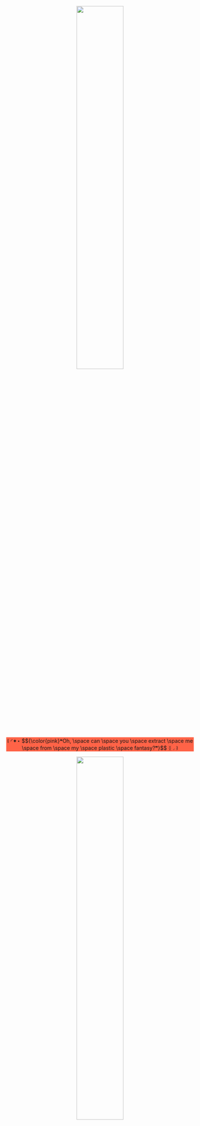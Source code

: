 <p align="center">
    <img width="50%" src="https://i.postimg.cc/zGvrLqZL/gitbanner.png" alt="">
</p>

<p style="background-color:tomato;" align="center">
꒰ ◜✦⋆ $${\color{pink}❝Oh, \space can \space you \space extract \space me \space from \space my \space plastic \space fantasy?❞}$$ ᛝ◞ ꒱
</p>

<p align="center">
<img width="50%" src="https://i.postimg.cc/LsCmL04N/i-wanna-die.gif" alt="">
</p>

<p align="center"> <img width="auto" src="https://komarev.com/ghpvc/?username=godbotherer&color=eba193&style=plastic&label=🐇ﾟ" alt=""> </p>

<p align="center">
    <img width="auto" src="https://64.media.tumblr.com/130c682fc90792d81392ff7c6222abb1/70bc3f5035196952-56/s75x75_c1/0be413d7bab1be82906275f47a1cb8cb25a827d4.gif" alt=""> $${\color{pink}interests}$$ : x-men, project moon gmes, yakuza / rgg, vocaloid, horror game & arknights<br/>
    <img width="auto" src="https://64.media.tumblr.com/5592da476a936de0eda7f4fbcb33ceb0/ab4038e9faf38e59-68/s75x75_c1/a3cd66e1969a05d5d5d7bafe10f8c8a26e1100e8.gif" alt=""> Find me at : $${\color{pink}spawn}$$ or $${\color{pink}near \space the \space docks}$$<br/>
    ⿸﹒⸝⸝﹒ Free 2 interact ! I'm just shy <img width="auto" src="https://64.media.tumblr.com/71ea1799a707063977262b46db3ebeb4/10342b6bb5a2dbf2-21/s75x75_c1/6e22c9b39687c0a882a87a0eb959c45bd9b9f828.gif" alt=""> <br/>
    ㅤ<br/>
    <img width="auto" src="https://64.media.tumblr.com/4e58d86e1d32ecc9ca823ea2a5ff24c6/dd9dd9869ca670f0-6b/s250x400/8a9e04f427934e3f33306fa82d1a9b7de47fa94b.gif" alt=""> <img width="auto" src="https://64.media.tumblr.com/fef73f6e41bd21177a19e52d98418cf9/503f63efa8a419ab-f3/s250x400/43c5cb1a22548ffcddf2fe55adf8ad080e230df0.gif" alt=""> <img width="auto" src="https://64.media.tumblr.com/ca99aa5028efeb1c5578bca0480d372d/5559d93cf6c21722-41/s250x400/c296aeb6676fcaf636903f8eeecf4d115b311453.gif" alt=""> <br/>
    <img width="auto" src="https://64.media.tumblr.com/4190a9dd76687eed039eefe4ab499b3e/55716263dd58e6e4-e6/s100x200/3a330422a6b078016fbcfd5dab67e35fc65ae757.png" alt=""> <img width="auto" src="https://64.media.tumblr.com/4994fd8f43a97cb5328b8a31ef70e0a1/65cc451f8133390f-09/s100x200/99b7010ac9ef0129c1e7cb4d3e18b3f090f85fe3.gif" alt=""> <img width="auto" src="https://64.media.tumblr.com/6b64cd874be59d7770702d9bc97078b7/64660ed43655f981-60/s100x200/870bebd4e7d71febe8cb10a5e137dd70d07ccb41.gif" alt="by digitalita on tumblr"> <img width="auto" src="https://64.media.tumblr.com/2d6554bbef3d145bbefc360d5f0ba764/0d9c08ed8003adc6-82/s100x200/5c863b1f5e6d1e3bcad1833006e6e80daea9e4ed.png" alt="">  


<p align="center">
    <img width="50%" src="https://i.postimg.cc/zGvrLqZL/gitbanner.png" alt="">
</p>
